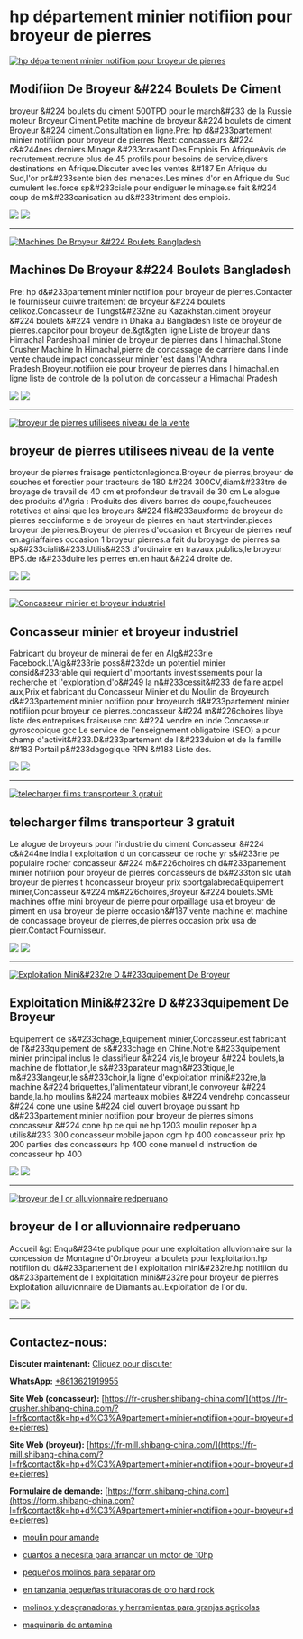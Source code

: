 # hp département minier notifiion pour broyeur de pierres

<a href="https://swt.shibang-china.com/?l=fr&img&k=hp+d%C3%A9partement+minier+notifiion+pour+broyeur+de+pierres" target="_blank">![hp département minier notifiion pour broyeur de pierres](http://static.shibang-china.com/all-800x300/1185.jpg)</a>

## Modifiion De Broyeur &#224 Boulets De Ciment
broyeur &#224 boulets du ciment 500TPD pour le march&#233 de la Russie moteur Broyeur Ciment.Petite machine de broyeur &#224 boulets de ciment Broyeur &#224 ciment.Consultation en ligne.Pre: hp d&#233partement minier notifiion pour broyeur de pierres Next: concasseurs &#224 c&#244nes derniers.Minage &#233crasant Des Emplois En AfriqueAvis de recrutement.recrute plus de 45 profils pour besoins de service,divers destinations en Afrique.Discuter avec les ventes &#187 En Afrique du Sud,l'or pr&#233sente bien des menaces.Les mines d'or en Afrique du Sud cumulent les.force sp&#233ciale pour endiguer le minage.se fait &#224 coup de m&#233canisation au d&#233triment des emplois.


<a href="https://whatsapp.shibangsoft.com/WhatsApp.php" target="_blank" title="WhatsApp">![](http://static.shibang-china.com/icon/whatsapp.png)</a> <a href="https://swt.shibang-china.com/?l=fr&icon&k=hp+d%C3%A9partement+minier+notifiion+pour+broyeur+de+pierres" target="_blank">![](http://static.shibang-china.com/icon/chat-fr.png)</a>

---

<a href="https://swt.shibang-china.com/?l=fr&img&k=hp+d%C3%A9partement+minier+notifiion+pour+broyeur+de+pierres" target="_blank">![Machines De Broyeur &#224 Boulets Bangladesh](http://static.shibang-china.com/all-800x300/1329.jpg)</a>

## Machines De Broyeur &#224 Boulets Bangladesh
Pre: hp d&#233partement minier notifiion pour broyeur de pierres.Contacter le fournisseur cuivre traitement de broyeur &#224 boulets celikoz.Concasseur de Tungst&#232ne au Kazakhstan.ciment broyeur &#224 boulets &#224 vendre in Dhaka au Bangladesh liste de broyeur de pierres.capcitor pour broyeur de.&gt&gten ligne.Liste de broyeur dans Himachal Pardeshbail minier de broyeur de pierres dans l himachal.Stone Crusher Machine In Himachal,pierre de concassage de carriere dans l inde vente chaude impact concasseur minier 'est dans l'Andhra Pradesh,Broyeur.notifiion eie pour broyeur de pierres dans l himachal.en ligne liste de controle de la pollution de concasseur a Himachal Pradesh


<a href="https://whatsapp.shibangsoft.com/WhatsApp.php" target="_blank" title="WhatsApp">![](http://static.shibang-china.com/icon/whatsapp.png)</a> <a href="https://swt.shibang-china.com/?l=fr&icon&k=hp+d%C3%A9partement+minier+notifiion+pour+broyeur+de+pierres" target="_blank">![](http://static.shibang-china.com/icon/chat-fr.png)</a>

---

<a href="https://swt.shibang-china.com/?l=fr&img&k=hp+d%C3%A9partement+minier+notifiion+pour+broyeur+de+pierres" target="_blank">![broyeur de pierres utilisees niveau de la vente](http://static.shibang-china.com/all-800x300/603.jpg)</a>

## broyeur de pierres utilisees niveau de la vente
broyeur de pierres fraisage pentictonlegionca.Broyeur de pierres,broyeur de souches et forestier pour tracteurs de 180 &#224 300CV,diam&#233tre de broyage de travail de 40 cm et profondeur de travail de 30 cm Le alogue des produits d'Agria : Produits des divers barres de coupe,faucheuses rotatives et ainsi que les broyeurs &#224 fl&#233auxforme de broyeur de pierres seccinforme e de broyeur de pierres en haut startvinder.pieces broyeur de pierres.Broyeur de pierres d'occasion et Broyeur de pierres neuf en.agriaffaires occasion 1 broyeur pierres.a fait du broyage de pierres sa sp&#233cialit&#233.Utilis&#233 d'ordinaire en travaux publics,le broyeur BPS.de r&#233duire les pierres en.en haut &#224 droite de.


<a href="https://whatsapp.shibangsoft.com/WhatsApp.php" target="_blank" title="WhatsApp">![](http://static.shibang-china.com/icon/whatsapp.png)</a> <a href="https://swt.shibang-china.com/?l=fr&icon&k=hp+d%C3%A9partement+minier+notifiion+pour+broyeur+de+pierres" target="_blank">![](http://static.shibang-china.com/icon/chat-fr.png)</a>

---

<a href="https://swt.shibang-china.com/?l=fr&img&k=hp+d%C3%A9partement+minier+notifiion+pour+broyeur+de+pierres" target="_blank">![Concasseur minier et broyeur industriel](http://static.shibang-china.com/all-800x300/1141.jpg)</a>

## Concasseur minier et broyeur industriel
Fabricant du broyeur de minerai de fer en Alg&#233rie Facebook.L'Alg&#233rie poss&#232de un potentiel minier consid&#233rable qui requiert d'importants investissements pour la recherche et l'exploration,d'o&#249 la n&#233cessit&#233 de faire appel aux,Prix et fabricant du Concasseur Minier et du Moulin de Broyeurch d&#233partement minier notifiion pour broyeurch d&#233partement minier notifiion pour broyeur de pierres.concasseur &#224 m&#226choires libye liste des entreprises fraiseuse cnc &#224 vendre en inde Concasseur gyroscopique gcc Le service de l'enseignement obligatoire (SEO) a pour champ d'activit&#233.D&#233partement de l'&#233duion et de la famille &#183 Portail p&#233dagogique RPN &#183 Liste des.


<a href="https://whatsapp.shibangsoft.com/WhatsApp.php" target="_blank" title="WhatsApp">![](http://static.shibang-china.com/icon/whatsapp.png)</a> <a href="https://swt.shibang-china.com/?l=fr&icon&k=hp+d%C3%A9partement+minier+notifiion+pour+broyeur+de+pierres" target="_blank">![](http://static.shibang-china.com/icon/chat-fr.png)</a>

---

<a href="https://swt.shibang-china.com/?l=fr&img&k=hp+d%C3%A9partement+minier+notifiion+pour+broyeur+de+pierres" target="_blank">![telecharger films transporteur 3 gratuit](http://static.shibang-china.com/all-800x300/1412.jpg)</a>

## telecharger films transporteur 3 gratuit
Le alogue de broyeurs pour l'industrie du ciment Concasseur &#224 c&#244ne india l exploitation d un concasseur de roche yr s&#233rie pe populaire rocher concasseur &#224 m&#226choires ch d&#233partement minier notifiion pour broyeur de pierres concasseurs de b&#233ton slc utah broyeur de pierres t hconcasseur broyeur prix sportgalabredaEquipement minier,Concasseur &#224 m&#226choires,Broyeur &#224 boulets.SME machines offre mini broyeur de pierre pour orpaillage usa et broyeur de piment en usa broyeur de pierre occasion&#187 vente machine et machine de concassage broyeur de pierres,de pierres occasion prix usa de pierr.Contact Fournisseur.


<a href="https://whatsapp.shibangsoft.com/WhatsApp.php" target="_blank" title="WhatsApp">![](http://static.shibang-china.com/icon/whatsapp.png)</a> <a href="https://swt.shibang-china.com/?l=fr&icon&k=hp+d%C3%A9partement+minier+notifiion+pour+broyeur+de+pierres" target="_blank">![](http://static.shibang-china.com/icon/chat-fr.png)</a>

---

<a href="https://swt.shibang-china.com/?l=fr&img&k=hp+d%C3%A9partement+minier+notifiion+pour+broyeur+de+pierres" target="_blank">![Exploitation Mini&#232re D &#233quipement De Broyeur](http://static.shibang-china.com/all-800x300/529.jpg)</a>

## Exploitation Mini&#232re D &#233quipement De Broyeur
Equipement de s&#233chage,Equipement minier,Concasseur.est fabricant de l'&#233quipement de s&#233chage en Chine.Notre &#233quipement minier principal inclus le classifieur &#224 vis,le broyeur &#224 boulets,la machine de flottation,le s&#233parateur magn&#233tique,le m&#233langeur,le s&#233choir,la ligne d'exploitation mini&#232re,la machine &#224 briquettes,l'alimentateur vibrant,le convoyeur &#224 bande,la.hp moulins &#224 marteaux mobiles &#224 vendrehp concasseur &#224 cone une usine &#224 ciel ouvert broyage puissant hp d&#233partement minier notifiion pour broyeur de pierres simons concasseur &#224 cone hp ce qui ne hp 1203 moulin reposer hp a utilis&#233 300 concasseur mobile japon cgm hp 400 concasseur prix hp 200 parties des concasseurs hp 400 cone manuel d instruction de concasseur hp 400


<a href="https://whatsapp.shibangsoft.com/WhatsApp.php" target="_blank" title="WhatsApp">![](http://static.shibang-china.com/icon/whatsapp.png)</a> <a href="https://swt.shibang-china.com/?l=fr&icon&k=hp+d%C3%A9partement+minier+notifiion+pour+broyeur+de+pierres" target="_blank">![](http://static.shibang-china.com/icon/chat-fr.png)</a>

---

<a href="https://swt.shibang-china.com/?l=fr&img&k=hp+d%C3%A9partement+minier+notifiion+pour+broyeur+de+pierres" target="_blank">![broyeur de l or alluvionnaire redperuano](http://static.shibang-china.com/all-800x300/923.jpg)</a>

## broyeur de l or alluvionnaire redperuano
Accueil &gt Enqu&#234te publique pour une exploitation alluvionnaire sur la concession de Montagne d'Or.broyeur a boulets pour lexploitation.hp notifiion du d&#233partement de l exploitation mini&#232re.hp notifiion du d&#233partement de l exploitation mini&#232re pour broyeur de pierres Exploitation alluvionnaire de Diamants au.Exploitation de l'or du.

<a href="https://whatsapp.shibangsoft.com/WhatsApp.php" target="_blank" title="WhatsApp">![](http://static.shibang-china.com/icon/whatsapp.png)</a> <a href="https://swt.shibang-china.com/?l=fr&icon&k=hp+d%C3%A9partement+minier+notifiion+pour+broyeur+de+pierres" target="_blank">![](http://static.shibang-china.com/icon/chat-fr.png)</a>

---
## Contactez-nous:

**Discuter maintenant:** [Cliquez pour discuter](https://swt.shibang-china.com?l=fr&contact&k=hp+d%C3%A9partement+minier+notifiion+pour+broyeur+de+pierres)

**WhatsApp:**  [+8613621919955](https://whatsapp.shibangsoft.com/WhatsApp.php)

**Site Web (concasseur):** [https://fr-crusher.shibang-china.com/](https://fr-crusher.shibang-china.com/?l=fr&contact&k=hp+d%C3%A9partement+minier+notifiion+pour+broyeur+de+pierres)

**Site Web (broyeur):** [https://fr-mill.shibang-china.com/](https://fr-mill.shibang-china.com/?l=fr&contact&k=hp+d%C3%A9partement+minier+notifiion+pour+broyeur+de+pierres)

**Formulaire de demande:** [https://form.shibang-china.com](https://form.shibang-china.com?l=fr&contact&k=hp+d%C3%A9partement+minier+notifiion+pour+broyeur+de+pierres)

* [moulin pour amande](../65/moulin%20pour%20amande.md)

* [cuantos a necesita para arrancar un motor de 10hp](../65/cuantos%20a%20necesita%20para%20arrancar%20un%20motor%20de%2010hp.md)

* [pequeños molinos para separar oro](../63/peque%C3%B1os%20molinos%20para%20separar%20oro.md)

* [en tanzania pequeñas trituradoras de oro hard rock](../62/en%20tanzania%20peque%C3%B1as%20trituradoras%20de%20oro%20hard%20rock.md)

* [molinos y desgranadoras y herramientas para granjas agricolas](../62/molinos%20y%20desgranadoras%20y%20herramientas%20para%20granjas%20agricolas.md)

* [maquinaria de antamina](../63/maquinaria%20de%20antamina.md)